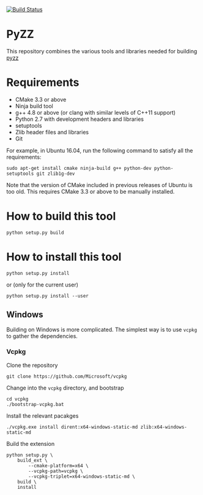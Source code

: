 [![Build Status](https://travis-ci.org/sterin/pyzz-build.svg?branch=master)](https://travis-ci.org/sterin/pyzz-build)


# PyZZ

This repository combines the various tools and libraries needed for building [pyzz](https://bitbucket.org/sterin/pyzz)

# Requirements

* CMake 3.3 or above
* Ninja build tool
* g++ 4.8 or above (or clang with similar levels of C++11 support)
* Python 2.7 with development headers and libraries
* setuptools
* Zlib header files and libraries
* Git

For example, in Ubuntu 16.04, run the following command to satisfy all the requirements:

    sudo apt-get install cmake ninja-build g++ python-dev python-setuptools git zlib1g-dev

Note that the version of CMake included in previous releases of Ubuntu is too old. This requires CMake 3.3 or above to be manually installed.

# How to build this tool #

    python setup.py build

# How to install this tool

    python setup.py install

or (only for the current user)

    python setup.py install --user


## Windows

Building on Windows is more complicated. The simplest way is to use `vcpkg` to gather the dependencies.

### Vcpkg

Clone the repository

    git clone https://github.com/Microsoft/vcpkg

Change into the `vcpkg` directory, and bootstrap

    cd vcpkg
    ./bootstrap-vcpkg.bat

Install the relevant pacakges

    ./vcpkg.exe install dirent:x64-windows-static-md zlib:x64-windows-static-md

Build the extension

    python setup.py \
        build_ext \
            --cmake-platform=x64 \
            --vcpkg-path=vcpkg \
            --vcpkg-triplet=x64-windows-static-md \
        build \
        install
